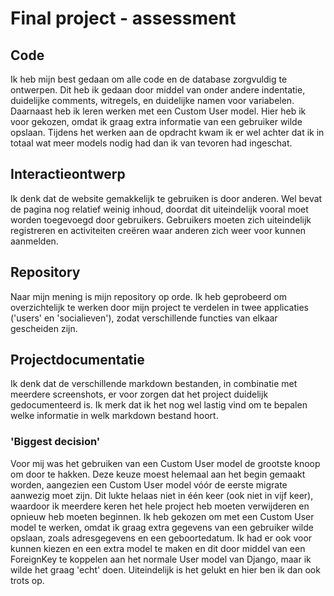 # Final project - assessment

## Code
Ik heb mijn best gedaan om alle code en de database zorgvuldig te ontwerpen. Dit heb ik gedaan door middel van onder andere indentatie, duidelijke comments, witregels, en duidelijke namen voor variabelen. Daarnaast heb ik leren werken met een Custom User model. Hier heb ik voor gekozen, omdat ik graag extra informatie van een gebruiker wilde opslaan. Tijdens het werken aan de opdracht kwam ik er wel achter dat ik in totaal wat meer models nodig had dan ik van tevoren had ingeschat.

## Interactieontwerp
Ik denk dat de website gemakkelijk te gebruiken is door anderen. Wel bevat de pagina nog relatief weinig inhoud, doordat dit uiteindelijk vooral moet worden toegevoegd door gebruikers. Gebruikers moeten zich uiteindelijk registreren en activiteiten creëren waar anderen zich weer voor kunnen aanmelden. 

## Repository
Naar mijn mening is mijn repository op orde. Ik heb geprobeerd om overzichtelijk te werken door mijn project te verdelen in twee applicaties ('users' en 'socialieven'), zodat verschillende functies van elkaar gescheiden zijn. 


## Projectdocumentatie
Ik denk dat de verschillende markdown bestanden, in combinatie met meerdere screenshots, er voor zorgen dat het project duidelijk gedocumenteerd is. Ik merk dat ik het nog wel lastig vind om te bepalen welke informatie in welk markdown bestand hoort.


### 'Biggest decision'
Voor mij was het gebruiken van een Custom User model de grootste knoop om door te hakken. Deze keuze moest helemaal aan het begin gemaakt worden, aangezien een Custom User model vóór de eerste migrate aanwezig moet zijn. Dit lukte helaas niet in één keer (ook niet in vijf keer), waardoor ik meerdere keren het hele project heb moeten verwijderen en opnieuw heb moeten beginnen. Ik heb gekozen om met een Custom User model te werken, omdat ik graag extra gegevens van een gebruiker wilde opslaan, zoals adresgegevens en een geboortedatum. Ik had er ook voor kunnen kiezen en een extra model te maken en dit door middel van een ForeignKey te koppelen aan het normale User model van Django, maar ik wilde het graag 'echt' doen. Uiteindelijk is het gelukt en hier ben ik dan ook trots op.